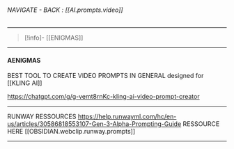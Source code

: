 
###### NAVIGATE - BACK : [[AI.prompts.video]]
-----
>[!info]- [[ENIGMAS]]
-----
#### AENIGMAS



BEST TOOL TO CREATE VIDEO PROMPTS IN GENERAL
	designed for [[KLING AI]]

https://chatgpt.com/g/g-vemt8rnKc-kling-ai-video-prompt-creator

----

RUNWAY RESSOURCES
https://help.runwayml.com/hc/en-us/articles/30586818553107-Gen-3-Alpha-Prompting-Guide
RESSOURCE HERE
	[[OBSIDIAN.webclip.runway.prompts]]



-------
